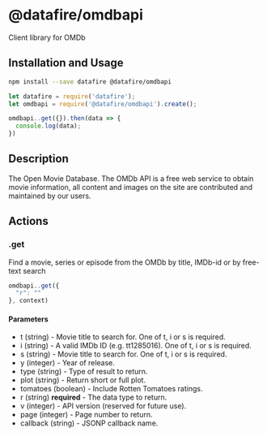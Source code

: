 # @datafire/omdbapi

Client library for OMDb

## Installation and Usage
```bash
npm install --save datafire @datafire/omdbapi
```

```js
let datafire = require('datafire');
let omdbapi = require('@datafire/omdbapi').create();

omdbapi..get({}).then(data => {
  console.log(data);
})
```

## Description
The Open Movie Database. The OMDb API is a free web service to obtain movie information, all content and images on the site are contributed and maintained by our users.

## Actions
### .get
Find a movie, series or episode from the OMDb by title, IMDb-id or by free-text search


```js
omdbapi..get({
  "r": ""
}, context)
```

#### Parameters
* t (string) - Movie title to search for. One of t, i or s is required.
* i (string) - A valid IMDb ID (e.g. tt1285016). One of t, i or s is required.
* s (string) - Movie title to search for. One of t, i or s is required.
* y (integer) - Year of release.
* type (string) - Type of result to return.
* plot (string) - Return short or full plot.
* tomatoes (boolean) - Include Rotten Tomatoes ratings.
* r (string) **required** - The data type to return.
* v (integer) - API version (reserved for future use).
* page (integer) - Page number to return.
* callback (string) - JSONP callback name.

